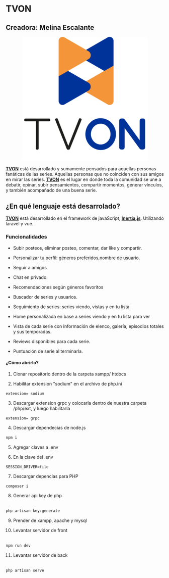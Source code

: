 
# TVON
## Creadora: Melina Escalante
<p align="center"><a href="https://tvonlandingpage.netlify.app" target="_blank"><img src="/public/images/ImagotipoEspesorFinalSinApilar.png" width="400" alt="TVON Logo"></a></p>


**[TVON](https://tvonlandingpage.netlify.app/)** está desarrollado y sumamente pensados para aquellas personas fanáticas de las series. Aquellas personas que no coinciden con sus amigos en mirar las series.
**[TVON](https://tvonlandingpage.netlify.app)** es el lugar en donde toda la comunidad se une a debatir, opinar, subir pensamientos, compartir momentos, generar vínculos, y también acompañado de una buena serie.


## ¿En qué lenguaje está desarrolado?

**[TVON](https://tvonlandingpage.netlify.app)** está desarrollado en el framework de javaScript, **[Inertia.js](https://inertiajs.com)**. Utilizando laravel y vue.

### Funcionalidades

- Subir posteos, eliminar posteo, comentar, dar like y compartir.

- Personalizar tu perfil: géneros preferidos,nombre de usuario.
- Seguir a amigos
- Chat en privado.
- Recomendaciones según géneros favoritos
- Buscador de series y usuarios.
- Seguimiento de series: series viendo, vistas y en tu lista.
- Home personalizada en base a series viendo y en tu lista para ver
- Vista de cada serie con información de elenco, galería, episodios totales y sus temporadas.
- Reviews disponibles para cada serie.
- Puntuación de serie al terminarla.

#### ¿Cómo abrirlo?
1. Clonar repositorio dentro de la carpeta xampp/  htdocs

2. Habilitar extension "sodium" en el archivo de php.ini
``` env
extension= sodium
```
3. Descargar extension grpc y colocarla dentro de nuestra carpeta /php/ext, y luego habilitarla
``` env
extension= grpc
```
4. Descargar dependecias de node.js
``` bash
npm i
```
5. Agregar claves a .env

6. En la clave del .env 

``` env
SESSION_DRIVER=file
```

7. Descargar depencias para PHP
``` bash
composer i
```

8. Generar api key de php
``` bash

php artisan key:generate

```

9. Prender de xampp, apache y mysql

10. Levantar servidor de front
``` bash

npm run dev

```
11. Levantar servidor de back
``` bash

php artisan serve

```





